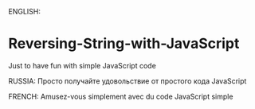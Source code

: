 ENGLISH:
# Reversing-String-with-JavaScript
Just to have fun with simple JavaScript code

RUSSIA:
Просто получайте удовольствие от простого кода JavaScript

FRENCH:
Amusez-vous simplement avec du code JavaScript simple
